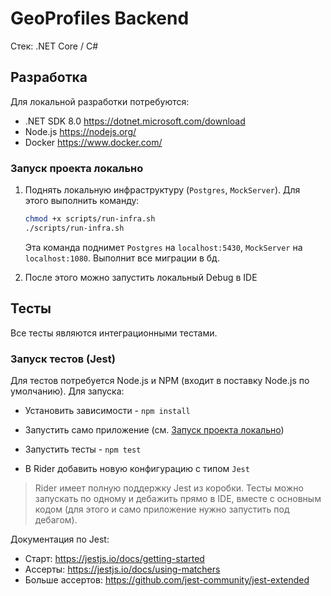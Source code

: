 # GeoProfiles Backend

Стек: .NET Core / C#

## Разработка

Для локальной разработки потребуются:

* .NET SDK 8.0 https://dotnet.microsoft.com/download
* Node.js https://nodejs.org/
* Docker https://www.docker.com/

### <a id="run-locally" name="run-locally"></a> Запуск проекта локально
1. Поднять локальную инфраструктуру (`Postgres`, `MockServer`). Для этого выполнить команду:

    ```bash
   chmod +x scripts/run-infra.sh
    ./scripts/run-infra.sh
    ```
   Эта команда поднимет `Postgres` на `localhost:5430`, `MockServer` на `localhost:1080`. Выполнит все миграции в бд.
2. После этого можно запустить локальный Debug в IDE

## Тесты
Все тесты являются интеграционными тестами.

### Запуск тестов (Jest)

Для тестов потребуется Node.js и NPM (входит в поставку Node.js по умолчанию). Для запуска:

* Установить зависимости - `npm install`
* Запустить само приложение (см. [Запуск проекта локально](#run-locally))
* Запустить тесты - `npm test`


* В Rider добавить новую конфигурацию с типом `Jest`

> Rider имеет полную поддержку Jest из коробки. Тесты можно запускать по одному и дебажить прямо в IDE, вместе с основным кодом (для этого и само приложение нужно запустить под дебагом).

Документация по Jest:

* Старт: https://jestjs.io/docs/getting-started
* Ассерты: https://jestjs.io/docs/using-matchers
* Больше ассертов: https://github.com/jest-community/jest-extended
